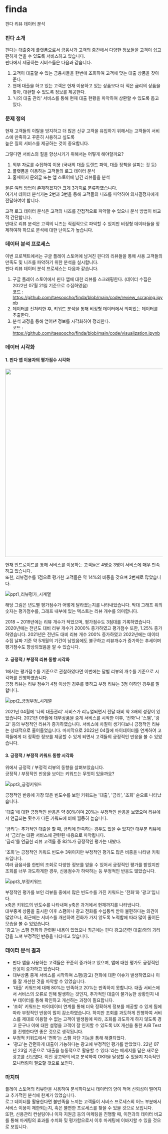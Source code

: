 # finda
핀다 리뷰 데이터 분석  

### 핀다 소개

핀다는 대출중계 플랫폼으로서 금융사과 고객의 중간에서 다양한 정보들을 고객이 쉽고 편하게 얻을 수 있도록 서비스하고 있습니다.  
핀다에서 제공하는 서비스들은 다음과 같습니다.  

1) 고객이 대출할 수 있는 금융사들을 한번에 조회하여 고객에 맞는 대출 상품을 찾아준다.  
2) 현재 대출을 하고 있는 고객은 현재 이용하고 있는 상품보다 더 적은 금리의 상품을 찾아, 대환할 수 있도록 정보를 제공한다.  
3) '나의 대출 관리' 서비스를 통해 현재 대출 현황을 파악하여 상환할 수 있도록 돕고 있다.  

### 문제 정의

현재 고객들의 이탈을 방지하고 더 많은 신규 고객을 유입하기 위해서는 고객들이 서비스에 만족하고 꾸준히 사용하고 싶도록  
높은 질의 서비스를 제공하는 것이 중요합니다.

그렇다면 서비스의 질을 향상시키기 위해서는 어떻게 해야할까요?

1) 외부 자료를 수집하여 이용 (국내외 대출 트렌드 파악, 대출 정책을 살피는 것 등)
2) 플랫폼을 이용하는 고객들의 로그 데이터 분석
3) 홈페이지 문의글 또는 앱 스토어에 남긴 리뷰들을 분석

물론 여러 방법이 존재하겠지만 크게 3가지로 분류하였습니다.  
여기서 데이터 분석가는 2번과 3번을 통해 고객들의 니즈를 파악하여 의사결정자에게 전달하여야 합니다.  

고객 로그 데이터 분석은 고객의 니즈를 간접적으로 파악할 수 있으나 분석 방법이 비교적 간단합니다.  
반대로 리뷰 분석은 고객의 니즈는 직접적으로 파악할 수 있지만 비정형 데이터들을 정제하여하 하므로 분석에 대한 난이도가 높습니다.  

### 데이터 분석 프로세스

이번 프로젝트에서는 구글 플레이 스토어에 남겨진 핀다의 리뷰들을 통해 사용 고객들의 만족도 및 니즈를 파악하기 위한 분석을 실시합니다.  
핀다 리뷰 데이터 분석 프로세스는 다음과 같습니다.

1) 구글 플레이 스토어에서 핀다 앱에 대한 리뷰를 스크래핑한다. (데이터 수집은 2022년 07월 21일 기준으로 수집하였음)  
   코드 : https://github.com/taesoocho/finda/blob/main/code/review_scraping.ipynb
2) 데이터를 전처리한 후, 키워드 분석을 통해 비정형 데이터에서 의미있는 데이터를 추출한다.
3) 분석 과정을 통해 얻어낸 정보를 시각화하여 정리한다.  
   코드 : https://github.com/taesoocho/finda/blob/main/code/visualization.ipynb

### 데이터 시각화

#### 1. 핀다 앱 이용자의 평가점수 시각화
<img src= https://user-images.githubusercontent.com/50400392/180953492-9590216a-18b9-4e02-8352-8b4c4d406332.png : width="600" height="600"/>

현재 안드로이드를 통해 서비스를 이용하는 고객들은 4명중 3명이 서비스에 매우 만족하고 있습니다.  
또한, 리뷰점수를 1점으로 평가한 고객들은 약 14%의 비중을 갖으며 2번째로 많았습니다.  

![ppt1_리뷰평가_시계열](https://user-images.githubusercontent.com/50400392/181168333-040b1c9c-d5f5-4890-b45f-69b15d78853e.png)

해당 그림은 년도별 평가점수가 어떻게 달라졌는지를 나타내었습니다. 
막대 그래프 위의 숫자는 평가점수를, 그래프 내부에 있는 텍스트는 리뷰 개수를 의미합니다.  

2018 ~ 2019년에는 리뷰 개수가 적었으며, 평가점수도 3점대를 기록하였습니다.
2020년에는 전년도 대비 리뷰 개수가 2000% 증가하였고 평가점수 또한, 1.25% 증가하였습니다.
2021년은 전년도 대비 리뷰 개수 200% 증가하였고 2022년에는 데이터 수집 날짜 기준 약 5개월의 기간이 남았음에도 불구하고 리뷰개수가 증가하는 추세이며 평가점수도 향상되었음을 알 수 있습니다.

#### 2. 긍정적 / 부정적 리뷰 동향 시각화

1에서는 평가점수를 기준으로 관찰하였다면 이번에는 달별 리뷰의 개수를 기준으로 시각화를 진행하였습니다.  
긍정 리뷰는 리뷰 점수가 4점 이상인 경우를 뜻하고 부정 리뷰는 3점 이하인 경우를 말합니다.

![ppt2_긍정부정_시계열](https://user-images.githubusercontent.com/50400392/180953518-f1e9bb8d-f53f-43f4-8f00-b84a39fec97b.png)

2021년 04월에 '나의 대출관리' 서비스가 리뉴얼되면서 전달 대비 약 3배의 성장이 있었습니다.
2021년 09월에 대부상품을 중계 서비스를 시작한 이후, '전화'나 '스팸', '광고' 등의 부정적인 리뷰가 증가하였습니다.
서비스에 차질이 생기다보니 긍정적인 리뷰는 상대적으로 줄어들었습니다.
마지막으로 2022년 04월에 마이데이터를 연계하여 고객들에게 더 정확한 정보를 제공할 수 있게 되면서 고객들의 긍정적인 반응을 볼 수 있었습니다.

#### 3. 긍정적 / 부정적 키워드 동향 시각화

위에서 긍정적 / 부정적 리뷰의 동향을 살펴보았습니다.  
긍정적 / 부정적인 반응을 보이는 키워드는 무엇이 있을까요?

![ppt3_긍정키워드](https://user-images.githubusercontent.com/50400392/180953548-34b8bf81-dbda-4686-92f7-3a80b1ebce43.png)

긍정적인 반응에 가장 많은 빈도수를 보인 키워드는 '대출', '금리', '조회' 순으로 나타났습니다.  

'대출'에 대한 긍정적인 반응은 약 80%이며 20%는 부정적인 반응을 보였으며 리뷰에서 언급되는 횟수가 다른 키워드에 비해 월등히 높습니다.  

'금리'는 추가적인 대출을 할 때, 금리에 만족하는 경우도 있을 수 있지만 대부분 리뷰에서 '금리'는 대환 서비스에 관련된 내용으로 파악됩니다.  
'금리'를 언급한 리뷰 고객들 중 82%가 긍정적인 평가는 내놨다.  

'조회'는 긍정적인 키워드 빈도수 3위이지만 부정적인 평가도 많은 비중을 나타낸 키워드입니다.   
여러 금융사를 한번의 조회로 다양한 정보를 얻을 수 있어서 긍정적인 평가를 받았지만 조회를 너무 과도하게한 경우, 신용점수가 하락하는 등 부정적인 반응도 많았습니다.

![ppt3_부정키워드](https://user-images.githubusercontent.com/50400392/180953557-060750b3-fd54-401d-b3ed-21034765a3cd.png)

부정적인 평가를 보인 리뷰들 중에서 많은 빈도수를 가진 키워드는 '전화'와 '광고'입니다.  
x축은 키워드의 빈도수를 나타내며 y축은 과거에서 현재까지를 나타냅니다.  
대부중계 상품을 출시한 이후 스팸이나 광고 전화를 수십통씩 받아 불편하다는 의견이 많았으나, 최근에는 서비스를 개선하여 전화가 가지 않도록 노력함에 따라 많이 줄어든 모습을 볼 수 있었습니다.  
'광고'는 스팸 전화와 관련된 내용이 있었으나 최근에는 핀다 광고(간편 대출)와의 괴리감을 느껴 부정적인 반응을 나타내고 있습니다.  

### 데이터 분석 결과

- 핀다 앱을 사용하는 고객들은 꾸준히 증가하고 있으며, 앱에 대한 평가도 긍정적인 반응이 증가하고 있습니다.
- 대부상품 중계 서비스를 시작하며 스팸(광고) 전화에 대한 이슈가 발생하였으나 이를 잘 개선한 것을 파악할 수 있었습니다.
- '대출' 키워드에 대해 80%는 만족하고 20%는 만족하지 못합니다. 대출 서비스에서 서비스의 오류로 인해 발생하는 것인지, 추가적인 대출이 불가능한 상황인지 내부 데이터를 통해 확인하고 개선하는 과정이 필요합니다.
- '조회' 키워드는 마이데이터 연계를 통해 더욱 정확하게 정보를 제공할 수 있게 됨에 따라 부정적인 반응이 많이 감소하였습니다. 하지만 조회를 과도하게 진행하여 서비스를 제대로 이용할 수 없는 고객이 발생됨에 따라, 조회를 과도하게 하지 않도록 경고 문구나 이에 대한 설명을 고객이 잘 인지할 수 있도록 UX 개선을 통한 A/B Test를 진행한다면 좋은 것으로 생각됩니다.  
- 부정적 키워드에서 '전화'는 스팸 차단 기능을 통해 해결되었다.  
- '광고'는 간편하게 대출이 가능하다는 광고에 부정적인 평가를 받았었다. 22년 07년 23일 기준으로 '대출을 능동적으로 활용할 수 있다.'라는 메세지를 담은 새로운 광고를 선보였다.  이전 광고와의 비교 분석하여 OKR을 달성할 수 있을지 지속적인 모니터링이 필요할 것으로 보인다.

### 마치며

플레이 스토어의 리뷰만을 사용하여 분석하다보니 데이터의 양이 적어 신뢰성이 떨어지고 추가적인 분석에 한계가 있었습니다.  
로그 데이터를 활용한다면 불만족을 느끼는 고객들이 서비스 프로세스의 어느 부분에서 서비스 이용이 제한되는지, 혹은 불편한 프로세스를 찾을 수 있을 것으로 보입니다.  
또한, 신용관리 컨설팅이나 이자 지원금 등의 마케팅을 진행할 때, 이전과의 데이터 비교를 통해 마케팅의 효과를 수치화 및 평가함으로서 이후 마케팅에 이바지할 수 있을 것으로 보입니다.  
